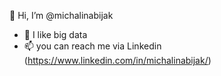  👋 Hi, I’m @michalinabijak
 - 🌱 I like big data
 - 📫 you can reach me via Linkedin (https://www.linkedin.com/in/michalinabijak/)


